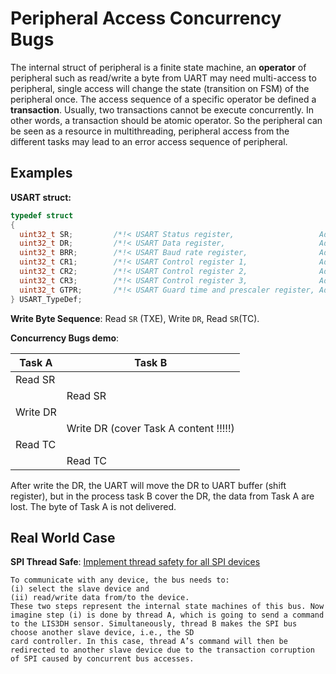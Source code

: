 # Peripheral Access Concurrency Bugs
The internal struct of peripheral is a finite state machine, an **operator** of peripheral such as read/write a byte from UART may need multi-access to peripheral, single access will change the state (transition on FSM) of the peripheral once. The access sequence of a specific operator be defined a **transaction**. Usually, two transactions cannot be execute concurrently. In other words, a transaction should be atomic operator. So the peripheral can be seen as a resource in multithreading, peripheral access from the different tasks may lead to an error access sequence of peripheral.

## Examples

**USART struct:**

```c
typedef struct
{
  uint32_t SR;         /*!< USART Status register,                   Address offset: 0x00 */
  uint32_t DR;         /*!< USART Data register,                     Address offset: 0x04 */
  uint32_t BRR;        /*!< USART Baud rate register,                Address offset: 0x08 */
  uint32_t CR1;        /*!< USART Control register 1,                Address offset: 0x0C */
  uint32_t CR2;        /*!< USART Control register 2,                Address offset: 0x10 */
  uint32_t CR3;        /*!< USART Control register 3,                Address offset: 0x14 */
  uint32_t GTPR;       /*!< USART Guard time and prescaler register, Address offset: 0x18 */
} USART_TypeDef;
```

**Write Byte Sequence**: Read `SR` (TXE), Write `DR`, Read `SR`(TC).

**Concurrency Bugs demo**: 

| Task A   | Task B                                |
| -------- | ------------------------------------- |
| Read SR  |                                       |
|          | Read SR                               |
| Write DR |                                       |
|          | Write DR (cover Task A content !!!!!) |
| Read TC  |                                       |
|          | Read TC                               |

After write the DR, the UART will move the DR to UART buffer (shift register), but in the process task B cover the DR, the data from Task A are lost. The byte of Task A is not delivered.

## Real World Case

**SPI Thread Safe**: [Implement thread safety for all SPI devices](https://github.com/RIOT-OS/RIOT/pull/2317)

    To communicate with any device, the bus needs to: 
    (i) select the slave device and 
    (ii) read/write data from/to the device.
    These two steps represent the internal state machines of this bus. Now imagine step (i) is done by thread A, which is going to send a command to the LIS3DH sensor. Simultaneously, thread B makes the SPI bus choose another slave device, i.e., the SD
    card controller. In this case, thread A’s command will then be redirected to another slave device due to the transaction corruption of SPI caused by concurrent bus accesses.

